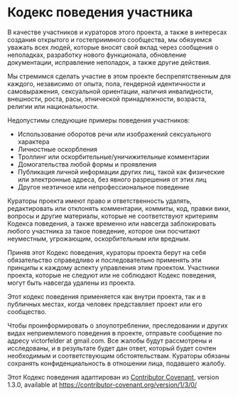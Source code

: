 # Кодекс поведения участника

В качестве участников и кураторов этого проекта, а также в интересах создания открытого и гостеприимного сообщества, мы обязуемся уважать всех людей, которые вносят свой вклад через сообщения о неполадках, разработку нового функционала, обновление документации, исправление неполадок, а также другие действия.

Мы стремимся сделать участие в этом проекте беспрепятственным для каждого, независимо от опыта, пола, гендерной идентичности и самовыражения, сексуальной ориентации, наличия инвалидности, внешности, роста, расы, этнической принадлежности, возраста, религии или национальности.

Недопустимы следующие примеры поведения участников:


* Использование оборотов речи или изображений сексуального характера
* Личностные оскорбления
* Троллинг или оскорбительные/уничижительные комментарии
* Домогательства любой формы и проявления
* Публикация личной информации других лиц, такой как физические 
  или электронные адреса, без явного разрешения от этих лиц
* Другое неэтичное или непрофессиональное поведение

Кураторы проекта имеют право и ответственность удалять, редактировать или 
отклонять комментарии, коммиты, код, правки вики, вопросы и другие материалы, 
которые не соответствуют критериям Кодекса поведения, а также временно 
или навсегда заблокировать любого участника за такое поведение, которое они 
посчитают неуместным, угрожающим, оскорбительным или вредным.

Приняв этот Кодекс поведения, кураторы проекта берут на себя обязательство 
справедливо и последовательно применять эти принципы к каждому аспекту 
управления этим проектом. Участники проекта, которые не следуют или не 
соблюдают Кодекс поведения, могут быть навсегда удалены из проекта.

Этот кодекс поведения применяется как внутри проекта, так и в публичных 
местах, когда человек представляет проект или его сообщество.

Чтобы проинформировать о злоупотреблении, преследовании и других видах 
неприемлемого поведения в проекте, отправьте сообщение по адресу 
victorfelder at gmail.com. Все жалобы будут рассмотрены и исследованы,
и в результате будет дан ответ, который будет сочтен необходимым и 
соответствующим обстоятельствам. Кураторы обязаны сохранять 
конфиденциальность в отношении лица, подавшего жалобу.


Этот Кодекс поведения адаптирован из [Contributor Covenant][homepage],
version 1.3.0, available at https://contributor-covenant.org/version/1/3/0/

[homepage]: https://contributor-covenant.org
